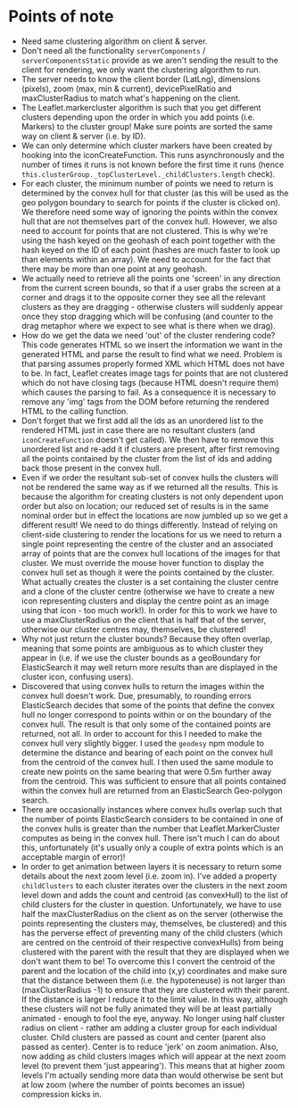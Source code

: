 # Points of note

- Need same clustering algorithm on client & server.
- Don't need all the functionality ```serverComponents``` / ```serverComponentsStatic``` provide as we aren't sending the result to the client for rendering, we only want the clustering algorithm to run.
- The server needs to know the client border (LatLng), dimensions (pixels), zoom (max, min & current), devicePixelRatio and maxClusterRadius to match what's happening on the client.
- The Leaflet.markercluster algorithm is such that you get different clusters depending upon the order in which you add points (i.e. Markers) to the cluster group!  Make sure points are sorted the same way on client & server (i.e. by ID).
- We can only determine which cluster markers have been created by hooking into the iconCreateFunction. This runs asynchronously and the number of times it runs is not known before the first time it runs (hence ```this.clusterGroup._topClusterLevel._childClusters.length``` check).
- For each cluster, the minimum number of points we need to return is determined by the convex hull for that cluster (as this will be used as the geo polygon boundary to search for points if the cluster is clicked on). We therefore need some way of ignoring the points within the convex hull that are not themselves part of the convex hull. However, we also need to account for points that are not clustered. This is why we're using the hash keyed on the geohash of each point together with the hash keyed on the ID of each point (hashes are much faster to look up than elements within an array). We need to account for the fact that there may be more than one point at any geohash.
- We actually need to retrieve all the points one 'screen' in any direction from the current screen bounds, so that if a user grabs the screen at a corner and drags it to the opposite corner they see all the relevant clusters as they are dragging - otherwise clusters will suddenly appear once they stop dragging which will be confusing (and counter to the drag metaphor where we expect to see what is there when we drag).
- How do we get the data we need 'out' of the cluster rendering code? This code generates HTML so we insert the information we want in the generated HTML and parse the result to find what we need. Problem is that parsing assumes properly formed XML which HTML does not have to be. In fact, Leaflet creates image tags for points that are not clustered which do not have closing tags (because HTML doesn't require them) which causes the parsing to fail. As a consequence it is necessary to remove any 'img' tags from the DOM before returning the rendered HTML to the calling function.
- Don't forget that we first add all the ids as an unordered list to the rendered HTML just in case there are no resultant clusters (and `iconCreateFunction` doesn't get called). We then have to remove this unordered list and re-add it if clusters are present, after first removing all the points contained by the cluster from the list of ids and adding back those present in the convex hull.
- Even if we order the resultant sub-set of convex hulls the clusters will not be rendered the same way as if we returned all the results. This is because the algorithm for creating clusters is not only dependent upon order but also on location; our reduced set of results is in the same nominal order but in effect the locations are now jumbled up so we get a different result! We need to do things differently. Instead of relying on client-side clustering to render the locations for us we need to return a single point representing the centre of the cluster and an associated array of points that are the convex hull locations of the images for that cluster. We must override the mouse hover function to display the convex hull set as though it were the points contained by the cluster. What actually creates the cluster is a set containing the cluster centre and a clone of the cluster centre (otherwise we have to create a new icon representing clusters and display the centre point as an image using that icon - too much work!). In order for this to work we have to use a maxClusterRadius on the client that is half that of the server, otherwise our cluster centres may, themselves, be clustered!
- Why not just return the cluster bounds? Because they often overlap, meaning that some points are ambiguous as to which cluster they appear in (i.e. if we use the cluster bounds as a geoBoundary for ElasticSearch it may well return more results than are displayed in the cluster icon, confusing users).
- Discovered that using convex hulls to return the images within the convex hull doesn't work. Due, presumably, to rounding errors ElasticSearch decides that some of the points that define the convex hull no longer correspond to points within or on the boundary of the convex hull. The result is that only some of the contained points are returned, not all. In order to account for this I needed to make the convex hull very slightly bigger. I used the `geodesy` npm module to determine the distance and bearing of each point on the convex hull from the centroid of the convex hull. I then used the same module to create new points on the same bearing that were 0.5m further away from the centroid. This was sufficient to ensure that all points contained within the convex hull are returned from an ElasticSearch Geo-polygon search.
- There are occasionally instances where convex hulls overlap such that the number of points ElasticSearch considers to be contained in one of the convex hulls is greater than the number that Leaflet.MarkerCluster computes as being in the convex hull. There isn't much I can do about this, unfortunately (it's usually only a couple of extra points which is an acceptable margin of error)!
- In order to get animation between layers it is necessary to return some details about the next zoom level (i.e. zoom in). I've added a property `childClusters` to each cluster iterates over the clusters in the next zoom level down and adds the count and centroid (as convexHull) to the list of child clusters for the cluster in question. Unfortunately, we have to use half the maxClusterRadius on the client as on the server (otherwise the points representing the clusters may, themselves, be clustered) and this has the perverse effect of preventing many of the child clusters (which are centred on the centroid of their respective convexHulls) from being clustered with the parent with the result that they are displayed when we don't want them to be! To overcome this I convert the centroid of the parent and the location of the child into (x,y) coordinates and make sure that the distance between them (i.e. the hypoteneuse) is not larger than (maxClusterRadius -1) to ensure that they are clustered with their parent. If the distance is larger I reduce it to the limit value. In this way, although these clusters will not be fully animated they will be at least partially animated - enough to fool the eye, anyway.
No longer using half cluster radius on client - rather am adding a cluster group for each individual cluster. Child clusters are passed as count and center (parent also passed as center). Center is to reduce 'jerk' on zoom animation.  Also, now adding as child clusters images which will appear at the next zoom level (to prevent them 'just appearing'). This means that at higher zoom levels I'm actually sending more data than would otherwise be sent but at low zoom (where the number of points becomes an issue) compression kicks in.